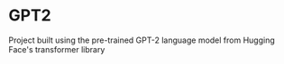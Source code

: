 # GPT2
Project built using the pre-trained GPT-2 language model from Hugging Face's transformer library
